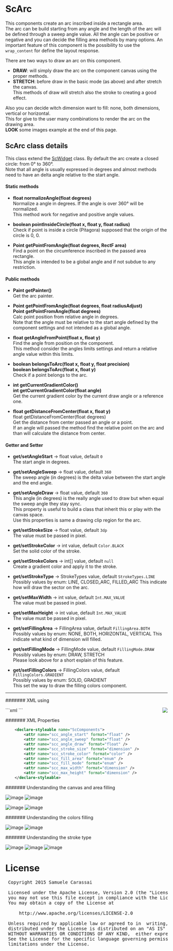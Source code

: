 # ScArc
This components create an arc inscribed inside a rectangle area.<br />
The arc can be build starting from any angle and the length of the arc will be defined through a sweep angle value.
All the angle can be positive or negative and you can decide the filling area methods by many options.
An important feature of this component is the possibility to use the <code>wrap_content</code> for define the layout response.

There are two ways to draw an arc on this component.
- **DRAW**: will simply draw the arc on the component canvas using the proper methods.
- **STRETCH**: before draw in the basic mode (as above) and after stretch the canvas.<br />
This methods of draw will stretch also the stroke to creating a good effect.

Also you can decide witch dimension want to fill: none, both dimensions, vertical or horizontal.<br />
This for give to the user many combinations to render the arc on the drawing area.<br />
**LOOK** some images example at the end of this page.


## ScArc class details
This class extend the [ScWidget](ScWidget.md) class.
By default the arc create a closed circle: from 0° to 360°.<br />
Note that all angle is usually expressed in degrees and almost methods need to have an delta angle relative to the start angle.

#### Static methods

- **float normalizeAngle(float degrees)**<br />
Normalize a angle in degrees.
If the angle is over 360° will be normalized.<br />
This method work for negative and positive angle values.

- **boolean pointInsideCircle(float x, float y, float radius)**<br />
Check if point is inside a circle (Pitagora) supposed that the origin of the circle is 0, 0.

- **Point getPointFromAngle(float degrees, RectF area)**<br />
Find a point on the circumference inscribed in the passed area rectangle.<br />
This angle is intended to be a global angle and if not subdue to any restriction.


#### Public methods

- **Paint getPainter()**<br />
Get the arc painter.

- **Point getPointFromAngle(float degrees, float radiusAdjust)**<br />
**Point getPointFromAngle(float degrees)**<br />
Calc point position from relative angle in degrees.<br />
Note that the angle must be relative to the start angle defined by the component settings and not intended as a global angle.

- **float getAngleFromPoint(float x, float y)**<br />
Find the angle from position on the component.<br />
This method consider the angles limits settings and return a relative angle value within this limits.

- **boolean belongsToArc(float x, float y, float precision)**<br />
**boolean belongsToArc(float x, float y)**<br />
Check if a point belongs to the arc.

- **int getCurrentGradientColor()**<br />
**int getCurrentGradientColor(float angle)**<br />
Get the current gradient color by the current draw angle or a reference one.

- **float getDistanceFromCenter(float x, float y)**<br />
float getDistanceFromCenter(float degrees)<br />
Get the distance from center passed an angle or a point.<br />
If an angle will passed the method find the relative point on the arc and than will calculate the distance from center.


#### Getter and Setter

- **get/setAngleStart**  -> float value, default <code>0</code><br />
The start angle in degrees.

- **get/setAngleSweep**  -> float value, default <code>360</code><br />
The sweep angle (in degrees) is the delta value between the start angle and the end angle.

- **get/setAngleDraw**  -> float value, default <code>360</code><br />
This angle (in degrees) is the really angle used to draw but when equal the sweep angle they stay sync.<br />
This property is useful to build a class that inherit this or play with the canvas space.<br />
Use this properties is same a drawing clip region for the arc.

- **get/setStrokeSize**  -> float value, default <code>3dp</code><br />
The value must be passed in pixel.

- **get/setStrokeColor**  -> int value, default <code>Color.BLACK</code><br />
Set the solid color of the stroke.

- **get/setStrokeColors**  -> int[] value, default <code>null</code><br />
Create a gradient color and apply it to the stroke.

- **get/setStrokeType**  -> StrokeTypes value, default <code>StrokeTypes.LINE</code><br />
Possibly values by enum: LINE, CLOSED_ARC, FILLED_ARC
This indicate how will draw the sector on the arc.

- **get/setMaxWidth**  -> int value, default <code>Int.MAX_VALUE</code><br />
The value must be passed in pixel.

- **get/setMaxHeight**  -> int value, default <code>Int.MAX_VALUE</code><br />
The value must be passed in pixel.

- **get/setFillingArea**  -> FillingArea value, default <code>FillingArea.BOTH</code><br />
Possibly values by enum: NONE, BOTH, HORIZONTAL, VERTICAL
This indicate what kind of dimension will filled.

- **get/setFillingMode**  -> FillingMode value, default <code>FillingMode.DRAW</code><br />
Possibly values by enum: DRAW, STRETCH<br />
Please look above for a short explain of this feature.

- **get/setFillingColors**  -> FillingColors value, default <code>FillingColors.GRADIENT</code><br />
Possibly values by enum: SOLID, GRADIENT<br />
This set the way to draw the filling colors component.


---
####### XML using

<img align="right" src="https://github.com/Paroca72/sc-widgets/blob/master/raw/scarc/5.jpg"> 
```xml
    <com.sccomponents.widgets.ScArc
        android:layout_width="200dp"
        android:layout_height="wrap_content"
        android:padding="10dp"
    />
```


####### XML Properties
```xml
    <declare-styleable name="ScComponents">
        <attr name="scc_angle_start" format="float" />
        <attr name="scc_angle_sweep" format="float" />
        <attr name="scc_angle_draw" format="float" />
        <attr name="scc_stroke_size" format="dimension" />
        <attr name="scc_stroke_color" format="color" />
        <attr name="scc_fill_area" format="enum" />
        <attr name="scc_fill_mode" format="enum" />
        <attr name="scc_max_width" format="dimension" />
        <attr name="scc_max_height" format="dimension" />
    </declare-styleable>
```


####### Understanding the canvas and area filling

![image](https://github.com/Paroca72/sc-widgets/blob/master/raw/scarc/1.jpg)
![image](https://github.com/Paroca72/sc-widgets/blob/master/raw/scarc/2.jpg)

![image](https://github.com/Paroca72/sc-widgets/blob/master/raw/scarc/3.jpg)
![image](https://github.com/Paroca72/sc-widgets/blob/master/raw/scarc/4.jpg)


####### Understanding the colors filling

![image](https://github.com/Paroca72/sc-widgets/blob/master/raw/scarc/6.jpg)
![image](https://github.com/Paroca72/sc-widgets/blob/master/raw/scarc/7.jpg)

####### Understanding the stroke type

![image](https://github.com/Paroca72/sc-widgets/blob/master/raw/scarc/8.jpg)
![image](https://github.com/Paroca72/sc-widgets/blob/master/raw/scarc/9.jpg)
![image](https://github.com/Paroca72/sc-widgets/blob/master/raw/scarc/10.jpg)


# License
<pre>
 Copyright 2015 Samuele Carassai

 Licensed under the Apache License, Version 2.0 (the "License");
 you may not use this file except in compliance with the License.
 You may obtain a copy of the License at

     http://www.apache.org/licenses/LICENSE-2.0

 Unless required by applicable law or agreed to in  writing, software
 distributed under the License is distributed on an "AS IS" BASIS,
 WITHOUT WARRANTIES OR CONDITIONS OF ANY KIND,  either express or implied.
 See the License for the specific language governing permissions and
 limitations under the License.
</pre>